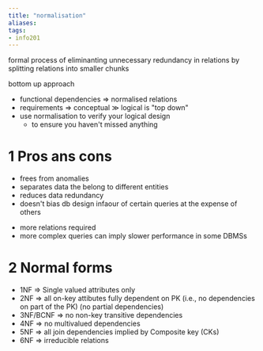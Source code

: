 ```yaml
---
title: "normalisation"
aliases: 
tags: 
- info201
---
```


formal process of eliminanting unnecessary redundancy in relations by splitting relations into smaller chunks

bottom up approach
- functional dependencies ⇒ normalised relations
- requirements ⇒ conceptual ≫ logical is "top down"
- use normalisation to verify your logical design
	- to ensure you haven't missed anything

# 1 Pros ans cons

+ frees from anomalies
+ separates data the belong to different entities
+ reduces data redundancy
+ doesn't bias db design infaour of certain queries at the expense of others

- more relations required
- more complex queries can imply slower performance in some DBMSs

# 2 Normal forms
- 1NF ⇒ Single valued attributes only
- 2NF ⇒ all on-key attibutes fully dependent on PK (i.e., no dependencies on part of the PK) (no partial dependencies)
- 3NF/BCNF ⇒ no non-key transitive dependencies
- 4NF ⇒ no multivalued dependencies
- 5NF ⇒ all join dependencies implied by Composite key (CKs)
- 6NF ⇒ irreducible relations
